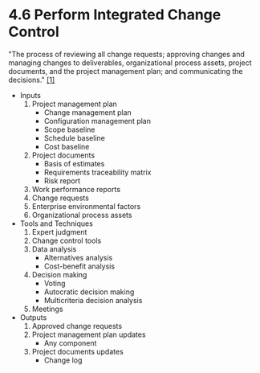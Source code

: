 # 4.6 Perform Integrated Change Control

"The process of reviewing all change requests; approving changes and managing
changes to deliverables, organizational process assets, project documents, and
the project management plan; and communicating the decisions."
[[1]](../../home.md#references)

- Inputs
  1. Project management plan
     - Change management plan
     - Configuration management plan
     - Scope baseline
     - Schedule baseline
     - Cost baseline
  2. Project documents
     - Basis of estimates
     - Requirements traceability matrix
     - Risk report
  3. Work performance reports
  4. Change requests
  5. Enterprise environmental factors
  6. Organizational process assets
- Tools and Techniques
  1. Expert judgment
  2. Change control tools
  3. Data analysis
     - Alternatives analysis
     - Cost-benefit analysis
  4. Decision making
     - Voting
     - Autocratic decision making
     - Multicriteria decision analysis
  5. Meetings
- Outputs
  1. Approved change requests
  2. Project management plan updates
     - Any component
  3. Project documents updates
     - Change log
